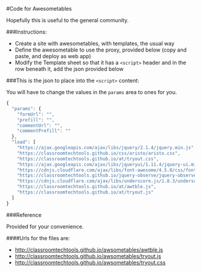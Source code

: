 #Code for Awesometables

Hopefully this is useful to the general community.

###Instructions:

* Create a site with awesometables, with templates, the usual way
* Define the awesometable to use the proxy, provided below (copy and paste, and deploy as web app)
* Modify the Template sheet so that it has a `<script>` header and in the row beneath it, add the json provided below

###This is the json to place into the `<script>` content:

You will have to change the values in the `params` area to ones for you.

```js
{
  "params": {
    "formUrl": "",
    "prefill": "",
    "commentUrl": "",
    "commentPrefill": ""
  },
  "load": [
    "https://ajax.googleapis.com/ajax/libs/jquery/2.1.4/jquery.min.js",
    "https://classroomtechtools.github.io/css/aristo/aristo.css",
    "https://classroomtechtools.github.io/at/tryout.css",
    "https://ajax.googleapis.com/ajax/libs/jqueryui/1.11.4/jquery-ui.min.js",
    "https://cdnjs.cloudflare.com/ajax/libs/font-awesome/4.5.0/css/font-awesome.css",
    "https://classroomtechtools.github.io/jquery-observe/jquery-observe.js",
    "https://cdnjs.cloudflare.com/ajax/libs/underscore.js/1.8.3/underscore-min.js",
    "https://classroomtechtools.github.io/at/awtble.js",
    "https://classroomtechtools.github.io/at/tryout.js"
  ]
}
```

###Reference

Provided for your convenience.

####Urls for the files are:

* http://classroomtechtools.github.io/awsometables/awtble.js
* http://classroomtechtools.github.io/awsometables/tryout.js
* http://classroomtechtools.github.io/awsometables/tryout.css
